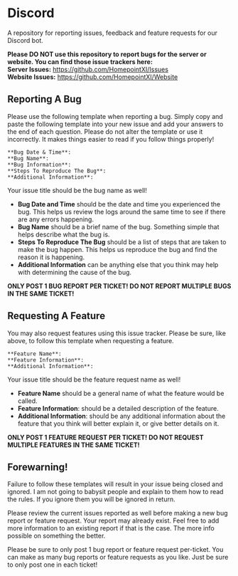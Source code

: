 # Discord
A repository for reporting issues, feedback and feature requests for our Discord bot.

**Please DO NOT use this repository to report bugs for the server or website. You can find those issue trackers here:**
<br>**Server Issues:** https://github.com/HomepointXI/Issues
<br>**Website Issues:** https://github.com/HomepointXI/Website

## Reporting A Bug

Please use the following template when reporting a bug. Simply copy and paste the following template into your new issue and add your answers to the end of each question. Please do not alter the template or use it incorrectly. It makes things easier to read if you follow things properly!

```
**Bug Date & Time**:
**Bug Name**:
**Bug Information**:
**Steps To Reproduce The Bug**:
**Additional Information**:
```
Your issue title should be the bug name as well!

* **Bug Date and Time** should be the date and time you experienced the bug. This helps us review the logs around the same time to see if there are any errors happening.
* **Bug Name** should be a brief name of the bug. Something simple that helps describe what the bug is.
* **Steps To Reproduce The Bug** should be a list of steps that are taken to make the bug happen. This helps us reproduce the bug and find the reason it is happening.
* **Additional Information** can be anything else that you think may help with determining the cause of the bug.

**ONLY POST 1 BUG REPORT PER TICKET! DO NOT REPORT MULTIPLE BUGS IN THE SAME TICKET!**

## Requesting A Feature

You may also request features using this issue tracker. Please be sure, like above, to follow this template when requesting a feature.

```
**Feature Name**:
**Feature Information**:
**Additional Information**:
```
Your issue title should be the feature request name as well!

* **Feature Name** should be a general name of what the feature would be called.
* **Feature Information**: should be a detailed description of the feature.
* **Additional Information**: should be any additional information about the feature that you think will better explain it, or give better details on it.

**ONLY POST 1 FEATURE REQUEST PER TICKET! DO NOT REQUEST MULTIPLE FEATURES IN THE SAME TICKET!**

## Forewarning!

Failure to follow these templates will result in your issue being closed and ignored. I am not going to babysit people and explain to them how to read the rules. If you ignore them you will be ignored in return.

Please review the current issues reported as well before making a new bug report or feature request. Your report may already exist. Feel free to add more information to an existing report if that is the case. The more info possible on something the better.

Please be sure to only post 1 bug report or feature request per-ticket. You can make as many bug reports or feature requests as you like. Just be sure to only post one in each ticket!